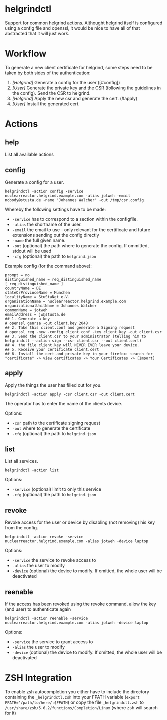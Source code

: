 # helgrindctl

Support for common helgrind actions.
Althought helgrind itself is configured using a config file and openssl, it would be nice to have all of that abstracted that it will just work.

# Workflow

To generate a new client certificate for helgrind, some steps need to be taken by both sides of the authentication:

1. *[Helgrind]* Generate a config for the user ([#config])
2. *[User]* Generate the private key and the CSR (following the guidelines in the config). Send the CSR to helgrind.
3. *[Helgrind]* Apply the new csr and generate the cert. (#apply)
4. *[User]* Install the generated cert.

# Actions

## help

List all available actions

## config

Generate a config for a user.

```
helgrindctl -action config -service nuclearreactor.helgrind.example.com -alias jotweh -email nobody@stusta.de -name "Johannes Walcher" -out /tmp/csr.config
```

Whereby the following settings have to be made:

* `-service` has to correspond to a section within the configfile.
* `-alias` the shortname of the user.
* `-email` the email to use - only relevant for the certificate and future extensions sending out the config directly
* `-name` the full given name.
* `-out` (optional) the path where to generate the config. If ommitted, stdout will be used
* `-cfg` (optional) the path to `helgrind.json`

Example config (for the command above):

```
prompt = no
distinguished_name = req_distinguished_name
[ req_distinguished_name ]
countryName = DE
stateOrProvinceName = München
localityName = StuStaNet e.V.
organizationName = nuclearreactor.helgrind.example.com
organizationalUnitName = Johannes Walcher
commonName = jotweh
emailAddress = jw@stusta.de
## 1. Generate a key
# openssl genrsa -out client.key 2048
## 2. Take this client.conf and generate a Signing request
# openssl req -new -config client.conf -key client.key -out client.csr
## 3. Send the client.csr to your administrator (telling him to helgrindctl --action sign --csr client.csr --out client.cert)
## 4. the file client.key will NEVER EVER leave your device.
## 5. Receive your certificate client.cert
## 6. Install the cert and private key in your firefox: search for "certificate" -> view certificates -> Your Certificates -> [Import]
```

## apply

Apply the things the user has filled out for you.

```
helgrindctl -action apply -csr client.csr -out client.cert
```

The operator has to enter the name of the clients device.

Options:

* `-csr` path to the certificate signing request
* `-out` where to generate the certificate
* `-cfg` (optional) the path to `helgrind.json`

## list

List all services.

```
helgrindctl -action list
```

Options:

* `-service` (optional) limit to only this service
* `-cfg` (optional) the path to `helgrind.json`

## revoke

Revoke access for the user or device by disabling (not removing) his key from the config.

```
helgrindctl -action revoke -service nuclearreactor.helgrind.example.com -alias jotweh -device laptop
```

Options:

* `-service` the service to revoke access to
* `-alias` the user to modify
* `-device` (optional) the device to modify. If omitted, the whole user will be deactivated

## reenable

If the access has been revoked using the revoke command, allow the key (and user) to authenticate again

```
helgrindctl -action reenable -service nuclearreactor.helgrind.example.com -alias jotweh -device laptop
```

Options:

* `-service` the service to grant access to
* `-alias` the user to modify
* `-device` (optional) the device to modify. If omitted, the whole user will be deactivated

# ZSH Integration

To enable zsh autocompletion you either have to include the directory containing the `_helgrindctl.zsh` into your FPATH variable (`export FPATH='/path/to/here/:$FPATH`)
or copy the file `_helgrindctl.zsh` to `/usr/share/zsh/5.6.2/functions/Completion/Linux` (where zsh will search for it)
